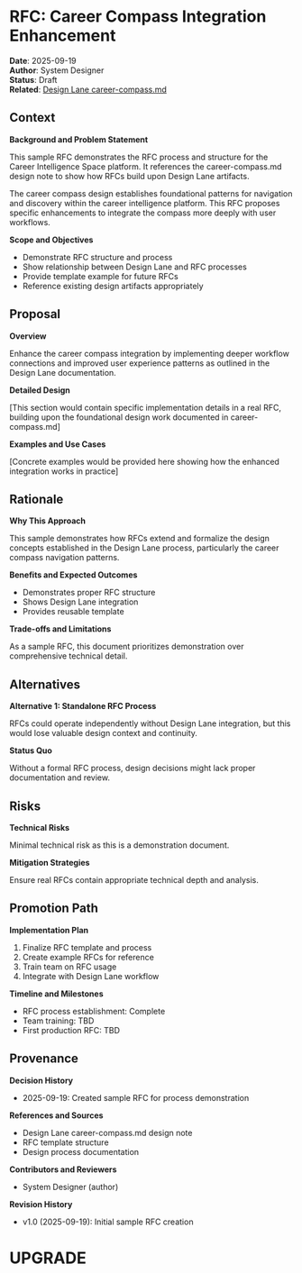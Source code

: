 # RFC: Career Compass Integration Enhancement

**Date**: 2025-09-19  
**Author**: System Designer  
**Status**: Draft  
**Related**: [Design Lane career-compass.md](../docs/design/2025-09-19-career-compass.md)  

## Context

**Background and Problem Statement**

This sample RFC demonstrates the RFC process and structure for the Career Intelligence Space platform. It references the career-compass.md design note to show how RFCs build upon Design Lane artifacts.

The career compass design establishes foundational patterns for navigation and discovery within the career intelligence platform. This RFC proposes specific enhancements to integrate the compass more deeply with user workflows.

**Scope and Objectives**

- Demonstrate RFC structure and process
- Show relationship between Design Lane and RFC processes
- Provide template example for future RFCs
- Reference existing design artifacts appropriately

## Proposal

**Overview**

Enhance the career compass integration by implementing deeper workflow connections and improved user experience patterns as outlined in the Design Lane documentation.

**Detailed Design**

[This section would contain specific implementation details in a real RFC, building upon the foundational design work documented in career-compass.md]

**Examples and Use Cases**

[Concrete examples would be provided here showing how the enhanced integration works in practice]

## Rationale

**Why This Approach**

This sample demonstrates how RFCs extend and formalize the design concepts established in the Design Lane process, particularly the career compass navigation patterns.

**Benefits and Expected Outcomes**

- Demonstrates proper RFC structure
- Shows Design Lane integration
- Provides reusable template

**Trade-offs and Limitations**

As a sample RFC, this document prioritizes demonstration over comprehensive technical detail.

## Alternatives

**Alternative 1: Standalone RFC Process**

RFCs could operate independently without Design Lane integration, but this would lose valuable design context and continuity.

**Status Quo**

Without a formal RFC process, design decisions might lack proper documentation and review.

## Risks

**Technical Risks**

Minimal technical risk as this is a demonstration document.

**Mitigation Strategies**

Ensure real RFCs contain appropriate technical depth and analysis.

## Promotion Path

**Implementation Plan**

1. Finalize RFC template and process
2. Create example RFCs for reference
3. Train team on RFC usage
4. Integrate with Design Lane workflow

**Timeline and Milestones**

- RFC process establishment: Complete
- Team training: TBD
- First production RFC: TBD

## Provenance

**Decision History**

- 2025-09-19: Created sample RFC for process demonstration

**References and Sources**

- Design Lane career-compass.md design note
- RFC template structure
- Design process documentation

**Contributors and Reviewers**

- System Designer (author)

**Revision History**

- v1.0 (2025-09-19): Initial sample RFC creation

# UPGRADE
